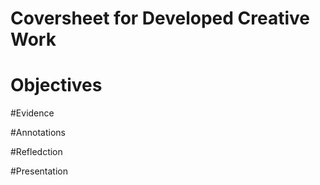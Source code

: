 # Coversheet for Developed Creative Work 

# Objectives 

#Evidence 

#Annotations

#Refledction

#Presentation
